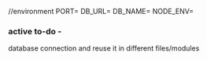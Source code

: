 //environment
PORT=
DB_URL=
DB_NAME=
NODE_ENV=

### active to-do -

database connection and reuse it in different files/modules
